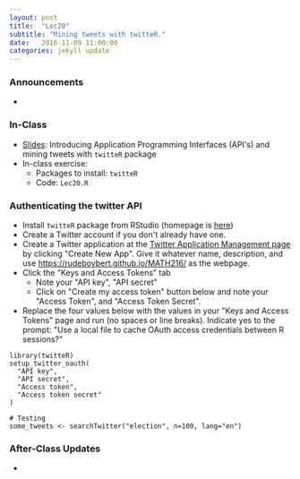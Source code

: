 ```yaml
---
layout: post
title:  "Lec20"
subtitle: "Mining tweets with twitteR."
date:   2016-11-09 11:00:00
categories: jekyll update
---
```




### Announcements

* 


### In-Class

* <a href = "http://htmlpreview.github.io/?https://raw.githubusercontent.com/2016-09-Middlebury-Data-Science/Topics/master/Lec20%20Twitter%20Data/Lec20.html"
target = "_blank">Slides</a>: Introducing Application Programming Interfaces (API's) and mining tweets with `twitteR` package
* In-class exercise:
    + Packages to install: `twitteR`
    + Code: `Lec20.R`


### Authenticating the twitter API

* Install `twitteR` package from RStudio (homepage is [here](https://github.com/geoffjentry/twitteR))
* Create a Twitter account if you don't already have one.
* Create a Twitter application at the [Twitter Application Management 
page](https://apps.twitter.com/) by clicking "Create New App". Give it whatever
name, description, and use <https://rudeboybert.github.io/MATH216/> as the
webpage.
* Click the "Keys and Access Tokens" tab
    + Note your "API key", "API secret"
    + Click on "Create my access token" button below and note your "Access Token", and "Access Token Secret".
* Replace the four values below with the values in your "Keys and Access Tokens"
page and run (no spaces or line breaks). Indicate yes to the prompt: "Use a local file to cache
OAuth access credentials between R sessions?"

~~~~
library(twitteR)
setup_twitter_oauth(
  "API key", 
  "API secret", 
  "Access token", 
  "Access token secret"
)

# Testing
some_tweets <- searchTwitter("election", n=100, lang="en")
~~~~



### After-Class Updates

* 
